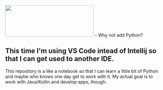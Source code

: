 <img src="https://www.python.org/static/img/python-logo.png" width="280" height="100"/>
- Why not add Python?

## This time I'm using VS Code intead of Intellij so that I can get used to another IDE.

This repository is a like a notebook so that I can learn a little bit of Python and maybe who knows one day get to work with it. My actual goal is to work with Java/Kotlin and develop apps, though.
